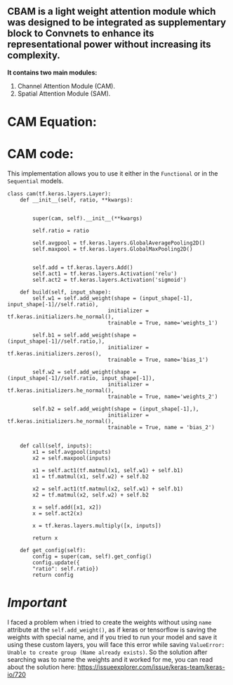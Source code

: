 ## **CBAM** is a light weight attention module which was designed to be integrated as supplementary block to Convnets to enhance its representational power without increasing its complexity.

**It contains two main modules:**

1. Channel Attention Module (CAM).
2. Spatial Attention Module (SAM).

# CAM Equation:

# CAM code:
This implementation allows you to use it either in the `Functional` or in the `Sequential` models.
```
class cam(tf.keras.layers.Layer):
    def __init__(self, ratio, **kwargs):


        super(cam, self).__init__(**kwargs)

        self.ratio = ratio

        self.avgpool = tf.keras.layers.GlobalAveragePooling2D()
        self.maxpool = tf.keras.layers.GlobalMaxPooling2D()

        
        self.add = tf.keras.layers.Add()
        self.act1 = tf.keras.layers.Activation('relu')
        self.act2 = tf.keras.layers.Activation('sigmoid')

    def build(self, input_shape):
        self.w1 = self.add_weight(shape = (input_shape[-1], input_shape[-1]//self.ratio), 
                                initializer = tf.keras.initializers.he_normal(),  
                                trainable = True, name='weights_1')  

        self.b1 = self.add_weight(shape = (input_shape[-1]//self.ratio,), 
                                initializer = tf.keras.initializers.zeros(),
                                trainable = True, name='bias_1')

        self.w2 = self.add_weight(shape = (input_shape[-1]//self.ratio, input_shape[-1]), 
                                initializer = tf.keras.initializers.he_normal(),  
                                trainable = True, name='weights_2')  

        self.b2 = self.add_weight(shape = (input_shape[-1],), 
                                initializer = tf.keras.initializers.he_normal(),
                                trainable = True, name = 'bias_2')  
      

    def call(self, inputs):
        x1 = self.avgpool(inputs)    
        x2 = self.maxpool(inputs)

        x1 = self.act1(tf.matmul(x1, self.w1) + self.b1)
        x1 = tf.matmul(x1, self.w2) + self.b2

        x2 = self.act1(tf.matmul(x2, self.w1) + self.b1)
        x2 = tf.matmul(x2, self.w2) + self.b2

        x = self.add([x1, x2])
        x = self.act2(x)

        x = tf.keras.layers.multiply([x, inputs])

        return x

    def get_config(self):
        config = super(cam, self).get_config()
        config.update({
        "ratio": self.ratio})
        return config              
```

# *Important*
 I faced a problem when i tried to create the weights without using `name` attribute at the `self.add_weight()`, as if keras or tensorflow is saving the weights with special name, and if you tried to run your model and save it using these custom layers, you will face this error while saving `ValueError: Unable to create group (Name already exists)`. So the solution after searching was to name the weights and it worked for me, you can read about the solution here: https://issueexplorer.com/issue/keras-team/keras-io/720
 
 




